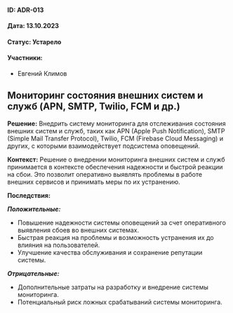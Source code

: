 #### ID: ADR-013

#### Дата: 13.10.2023

#### Статус: Устарело

#### Участники:
* Евгений Климов

## Мониторинг состояния внешних систем и служб (APN, SMTP, Twilio, FCM и др.)

**Решение:**
Внедрить систему мониторинга для отслеживания состояния внешних систем и служб, таких как APN (Apple Push Notification), SMTP (Simple Mail Transfer Protocol), Twilio, FCM (Firebase Cloud Messaging) и других, с которыми взаимодействует подсистема оповещений.

**Контекст:**
Решение о внедрении мониторинга внешних систем и служб принимается в контексте обеспечения надежности и быстрой реакции на сбои. Это позволит оперативно выявлять проблемы в работе внешних сервисов и принимать меры по их устранению.

**Последствия:**

***Положительные:***

- Повышение надежности системы оповещений за счет оперативного выявления сбоев во внешних системах.
- Быстрая реакция на проблемы и возможность устранения их до влияния на пользователей.
- Улучшение качества обслуживания и сохранение репутации системы.

***Отрицательные:***

- Дополнительные затраты на разработку и внедрение системы мониторинга.
- Потенциальный риск ложных срабатываний системы мониторинга.
